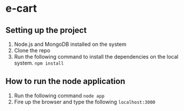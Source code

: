 # e-cart

## Setting up the project

1. Node.js and MongoDB installed on the system
2. Clone the repo
3. Run the following command to install the dependencies on the local system.
`npm install`

## How to run the node application

1. Run the following command
`node app`
2. Fire up the browser and type the following
`localhost:3000`
